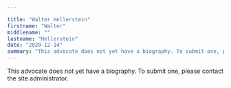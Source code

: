```yaml
---

title: "Walter Hellerstein"
firstname: "Walter"
middlename: ""
lastname: "Hellerstein"
date: "2020-12-14"
summary: "This advocate does not yet have a biography. To submit one, please contact the site administrator."
---
```

This advocate does not yet have a biography. To submit one, please contact the site administrator.

